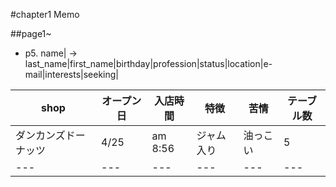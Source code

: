 #chapter1 Memo

##page1~

* p5. 
name|
-> last_name|first_name|birthday|profession|status|location|e-mail|interests|seeking|

|shop|オープン日|入店時間|特徴|苦情|テーブル数|
|---|---|---|---|---|---|
|ダンカンズドーナッツ|4/25|am 8:56|ジャム入り|油っこい|5|
|---|---|---|---|---|---|

